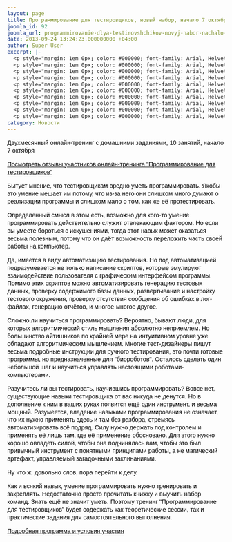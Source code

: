 ```yaml
---
layout: page
title: Программирование для тестировщиков, новый набор, начало 7 октября
joomla_id: 92
joomla_url: programmirovanie-dlya-testirovshchikov-novyj-nabor-nachalo-7-oktyabrya
date: 2013-09-24 13:24:23.000000000 +04:00
author: Super User
excerpt: |-
  <p style="margin: 1em 0px; color: #000000; font-family: Arial, Helvetica, Garuda, sans-serif; line-height: 18px;">Двухмесячный онлайн-тренинг с домашними заданиями, 10 занятий, начало 7 октября</p>
  <p style="margin: 1em 0px; color: #000000; font-family: Arial, Helvetica, Garuda, sans-serif; line-height: 18px;"><a href="http://www.software-testing.ru/trainings/catalogue/online/71-feedback" style="margin: 0px; padding: 0px; border: 0px; outline: 0px; background-color: transparent; color: #000000; text-decoration: underline;">Посмотреть отзывы участников онлайн-тренинга "Программирование для тестировщиков"</a></p>
  <p style="margin: 1em 0px; color: #000000; font-family: Arial, Helvetica, Garuda, sans-serif; line-height: 18px;">Бытует мнение, что тестировщикам вредно уметь программировать. Якобы это умение мешает им потому, что из-за него они слишком много думают о реализации программы и слишком мало о том, как же её протестировать.</p>
  <p style="margin: 1em 0px; color: #000000; font-family: Arial, Helvetica, Garuda, sans-serif; line-height: 18px;">Определенный смысл в этом есть, возможно для кого-то умение программировать действительно служит отвлекающим фактором. Но если вы умеете бороться с искушениями, тогда этот навык может оказаться весьма полезным, потому что он даёт возможность переложить часть своей работы на компьютер.</p>
  <p style="margin: 1em 0px; color: #000000; font-family: Arial, Helvetica, Garuda, sans-serif; line-height: 18px;">Да, имеется в виду автоматизацию тестирования. Но под автоматизацией подразумевается не только написание скриптов, которые эмулируют взаимодействие пользователя с графическим интерфейсом программы. Помимо этих скриптов можно автоматизировать генерацию тестовых данных, проверку содержимого базы данных, развёртывание и настройку тестового окружения, проверку отсутствия сообщения об ошибках в лог-файлах, генерацию отчётов, и многое-многое другое.</p>
  <p style="margin: 1em 0px; color: #000000; font-family: Arial, Helvetica, Garuda, sans-serif; line-height: 18px;">Сложно ли научиться программировать? Вероятно, бывают люди, для которых алгоритмический стиль мышления абсолютно неприемлем. Но большинство айтишников по крайней мере на интуитивном уровне уже обладают алгоритмическим мышлением. Многие тест-дизайнеры пишут весьма подробные инструкции для ручного тестирования, это почти готовые программы, но предназначенные для "биороботов". Осталось сделать один небольшой шаг и научиться управлять настоящими роботами-компьютерами.</p>
  <p style="margin: 1em 0px; color: #000000; font-family: Arial, Helvetica, Garuda, sans-serif; line-height: 18px;">Разучитесь ли вы тестировать, научившись программировать? Вовсе нет, существующие навыки тестировщика от вас никуда не денутся. Но в дополнение к ним в ваших руках появится ещё один инструмент, и весьма мощный. Разумеется, владение навыками программирования не означает, что их нужно применять здесь и там без разбора, стремясь автоматизировать всё подряд. Силу нужно держать под контролем и применять её лишь там, где её применение обосновано. Для этого нужно хорошо овладеть силой, чтобы она подчинялась вам, чтобы это был привычный инструмент с понятными принципами работы, а не магический артефакт, управляемый загадочными заклинаниями.</p>
  <p style="margin: 1em 0px; color: #000000; font-family: Arial, Helvetica, Garuda, sans-serif; line-height: 18px;">Ну что ж, довольно слов, пора перейти к делу.</p>
  <p style="margin: 1em 0px; color: #000000; font-family: Arial, Helvetica, Garuda, sans-serif; line-height: 18px;">Как и всякий навык, умение программировать нужно тренировать и закреплять. Недостаточно просто прочитать книжку и выучить набор команд. Знать ещё не значит уметь. Поэтому тренинг "Программирование для тестировщиков" будет содержать как теоретические сессии, так и практические задания для самостоятельного выполнения.</p>
  <p style="margin: 1em 0px; color: #000000; font-family: Arial, Helvetica, Garuda, sans-serif; line-height: 18px;"><a href="http://www.software-testing.ru/trainings/schedule?task=3&amp;cid=1" style="margin: 0px; padding: 0px; border: 0px; outline: 0px; background-color: transparent; color: #000000; text-decoration: underline;">Подробная программа и условия участия</a></p>
category: Новости
---
```

<p style="margin: 1em 0px; color: #000000; font-family: Arial, Helvetica, Garuda, sans-serif; line-height: 18px;">Двухмесячный онлайн-тренинг с домашними заданиями, 10 занятий, начало 7 октября</p>
<p style="margin: 1em 0px; color: #000000; font-family: Arial, Helvetica, Garuda, sans-serif; line-height: 18px;"><a href="http://www.software-testing.ru/trainings/catalogue/online/71-feedback" style="margin: 0px; padding: 0px; border: 0px; outline: 0px; background-color: transparent; color: #000000; text-decoration: underline;">Посмотреть отзывы участников онлайн-тренинга "Программирование для тестировщиков"</a></p>
<p style="margin: 1em 0px; color: #000000; font-family: Arial, Helvetica, Garuda, sans-serif; line-height: 18px;">Бытует мнение, что тестировщикам вредно уметь программировать. Якобы это умение мешает им потому, что из-за него они слишком много думают о реализации программы и слишком мало о том, как же её протестировать.</p>
<p style="margin: 1em 0px; color: #000000; font-family: Arial, Helvetica, Garuda, sans-serif; line-height: 18px;">Определенный смысл в этом есть, возможно для кого-то умение программировать действительно служит отвлекающим фактором. Но если вы умеете бороться с искушениями, тогда этот навык может оказаться весьма полезным, потому что он даёт возможность переложить часть своей работы на компьютер.</p>
<p style="margin: 1em 0px; color: #000000; font-family: Arial, Helvetica, Garuda, sans-serif; line-height: 18px;">Да, имеется в виду автоматизацию тестирования. Но под автоматизацией подразумевается не только написание скриптов, которые эмулируют взаимодействие пользователя с графическим интерфейсом программы. Помимо этих скриптов можно автоматизировать генерацию тестовых данных, проверку содержимого базы данных, развёртывание и настройку тестового окружения, проверку отсутствия сообщения об ошибках в лог-файлах, генерацию отчётов, и многое-многое другое.</p>
<p style="margin: 1em 0px; color: #000000; font-family: Arial, Helvetica, Garuda, sans-serif; line-height: 18px;">Сложно ли научиться программировать? Вероятно, бывают люди, для которых алгоритмический стиль мышления абсолютно неприемлем. Но большинство айтишников по крайней мере на интуитивном уровне уже обладают алгоритмическим мышлением. Многие тест-дизайнеры пишут весьма подробные инструкции для ручного тестирования, это почти готовые программы, но предназначенные для "биороботов". Осталось сделать один небольшой шаг и научиться управлять настоящими роботами-компьютерами.</p>
<p style="margin: 1em 0px; color: #000000; font-family: Arial, Helvetica, Garuda, sans-serif; line-height: 18px;">Разучитесь ли вы тестировать, научившись программировать? Вовсе нет, существующие навыки тестировщика от вас никуда не денутся. Но в дополнение к ним в ваших руках появится ещё один инструмент, и весьма мощный. Разумеется, владение навыками программирования не означает, что их нужно применять здесь и там без разбора, стремясь автоматизировать всё подряд. Силу нужно держать под контролем и применять её лишь там, где её применение обосновано. Для этого нужно хорошо овладеть силой, чтобы она подчинялась вам, чтобы это был привычный инструмент с понятными принципами работы, а не магический артефакт, управляемый загадочными заклинаниями.</p>
<p style="margin: 1em 0px; color: #000000; font-family: Arial, Helvetica, Garuda, sans-serif; line-height: 18px;">Ну что ж, довольно слов, пора перейти к делу.</p>
<p style="margin: 1em 0px; color: #000000; font-family: Arial, Helvetica, Garuda, sans-serif; line-height: 18px;">Как и всякий навык, умение программировать нужно тренировать и закреплять. Недостаточно просто прочитать книжку и выучить набор команд. Знать ещё не значит уметь. Поэтому тренинг "Программирование для тестировщиков" будет содержать как теоретические сессии, так и практические задания для самостоятельного выполнения.</p>
<p style="margin: 1em 0px; color: #000000; font-family: Arial, Helvetica, Garuda, sans-serif; line-height: 18px;"><a href="http://www.software-testing.ru/trainings/schedule?task=3&amp;cid=1" style="margin: 0px; padding: 0px; border: 0px; outline: 0px; background-color: transparent; color: #000000; text-decoration: underline;">Подробная программа и условия участия</a></p>
